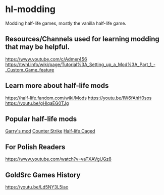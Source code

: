 # hl-modding
Modding half-life games, mostly the vanilla half-life game.
## Resources/Channels used for learning modding that may be helpful.
https://www.youtube.com/c/Admer456
https://twhl.info/wiki/page/Tutorial%3A_Setting_up_a_Mod%3A_Part_1_-_Custom_Game_feature

## Learn more about half-life mods
https://half-life.fandom.com/wiki/Mods
https://youtu.be/IW6fAhH0sos
https://youtu.be/gHlqaEG0TJg

## Popular half-life mods
<a href="">Garry's mod</a>
<a href="">Counter Strike</a>
<a href="">Half-life Caged</a>

## For Polish Readers
https://www.youtube.com/watch?v=vaTXAVgUGz8

## GoldSrc Games History
https://youtu.be/Ld5NY3L5iao




